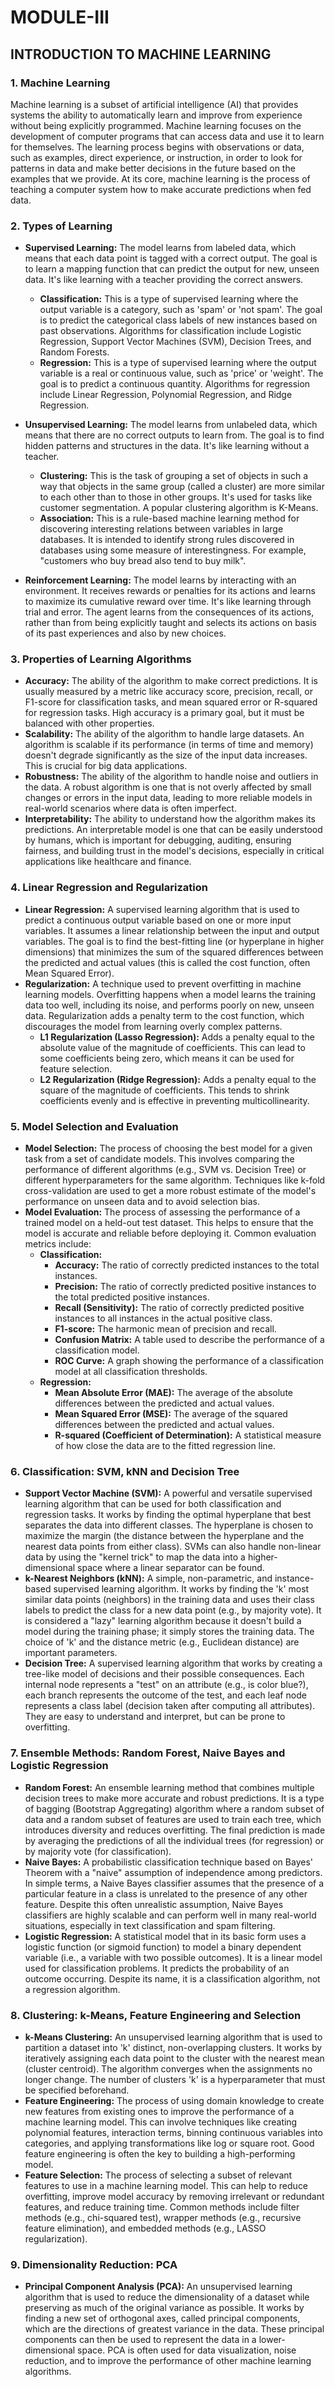 # MODULE-III
## INTRODUCTION TO MACHINE LEARNING

### 1. Machine Learning
Machine learning is a subset of artificial intelligence (AI) that provides systems the ability to automatically learn and improve from experience without being explicitly programmed. Machine learning focuses on the development of computer programs that can access data and use it to learn for themselves. The learning process begins with observations or data, such as examples, direct experience, or instruction, in order to look for patterns in data and make better decisions in the future based on the examples that we provide. At its core, machine learning is the process of teaching a computer system how to make accurate predictions when fed data.

### 2. Types of Learning
- **Supervised Learning:** The model learns from labeled data, which means that each data point is tagged with a correct output. The goal is to learn a mapping function that can predict the output for new, unseen data. It's like learning with a teacher providing the correct answers.
    - **Classification:** This is a type of supervised learning where the output variable is a category, such as 'spam' or 'not spam'. The goal is to predict the categorical class labels of new instances based on past observations. Algorithms for classification include Logistic Regression, Support Vector Machines (SVM), Decision Trees, and Random Forests.
    - **Regression:** This is a type of supervised learning where the output variable is a real or continuous value, such as 'price' or 'weight'. The goal is to predict a continuous quantity. Algorithms for regression include Linear Regression, Polynomial Regression, and Ridge Regression.

- **Unsupervised Learning:** The model learns from unlabeled data, which means that there are no correct outputs to learn from. The goal is to find hidden patterns and structures in the data. It's like learning without a teacher.
    - **Clustering:** This is the task of grouping a set of objects in such a way that objects in the same group (called a cluster) are more similar to each other than to those in other groups. It's used for tasks like customer segmentation. A popular clustering algorithm is K-Means.
    - **Association:** This is a rule-based machine learning method for discovering interesting relations between variables in large databases. It is intended to identify strong rules discovered in databases using some measure of interestingness. For example, "customers who buy bread also tend to buy milk".

- **Reinforcement Learning:** The model learns by interacting with an environment. It receives rewards or penalties for its actions and learns to maximize its cumulative reward over time. It's like learning through trial and error. The agent learns from the consequences of its actions, rather than from being explicitly taught and selects its actions on basis of its past experiences and also by new choices.

### 3. Properties of Learning Algorithms
- **Accuracy:** The ability of the algorithm to make correct predictions. It is usually measured by a metric like accuracy score, precision, recall, or F1-score for classification tasks, and mean squared error or R-squared for regression tasks. High accuracy is a primary goal, but it must be balanced with other properties.
- **Scalability:** The ability of the algorithm to handle large datasets. An algorithm is scalable if its performance (in terms of time and memory) doesn't degrade significantly as the size of the input data increases. This is crucial for big data applications.
- **Robustness:** The ability of the algorithm to handle noise and outliers in the data. A robust algorithm is one that is not overly affected by small changes or errors in the input data, leading to more reliable models in real-world scenarios where data is often imperfect.
- **Interpretability:** The ability to understand how the algorithm makes its predictions. An interpretable model is one that can be easily understood by humans, which is important for debugging, auditing, ensuring fairness, and building trust in the model's decisions, especially in critical applications like healthcare and finance.

### 4. Linear Regression and Regularization
- **Linear Regression:** A supervised learning algorithm that is used to predict a continuous output variable based on one or more input variables. It assumes a linear relationship between the input and output variables. The goal is to find the best-fitting line (or hyperplane in higher dimensions) that minimizes the sum of the squared differences between the predicted and actual values (this is called the cost function, often Mean Squared Error).
- **Regularization:** A technique used to prevent overfitting in machine learning models. Overfitting happens when a model learns the training data too well, including its noise, and performs poorly on new, unseen data. Regularization adds a penalty term to the cost function, which discourages the model from learning overly complex patterns.
    - **L1 Regularization (Lasso Regression):** Adds a penalty equal to the absolute value of the magnitude of coefficients. This can lead to some coefficients being zero, which means it can be used for feature selection.
    - **L2 Regularization (Ridge Regression):** Adds a penalty equal to the square of the magnitude of coefficients. This tends to shrink coefficients evenly and is effective in preventing multicollinearity.

### 5. Model Selection and Evaluation
- **Model Selection:** The process of choosing the best model for a given task from a set of candidate models. This involves comparing the performance of different algorithms (e.g., SVM vs. Decision Tree) or different hyperparameters for the same algorithm. Techniques like k-fold cross-validation are used to get a more robust estimate of the model's performance on unseen data and to avoid selection bias.
- **Model Evaluation:** The process of assessing the performance of a trained model on a held-out test dataset. This helps to ensure that the model is accurate and reliable before deploying it. Common evaluation metrics include:
    - **Classification:**
        - **Accuracy:** The ratio of correctly predicted instances to the total instances.
        - **Precision:** The ratio of correctly predicted positive instances to the total predicted positive instances.
        - **Recall (Sensitivity):** The ratio of correctly predicted positive instances to all instances in the actual positive class.
        - **F1-score:** The harmonic mean of precision and recall.
        - **Confusion Matrix:** A table used to describe the performance of a classification model.
        - **ROC Curve:** A graph showing the performance of a classification model at all classification thresholds.
    - **Regression:**
        - **Mean Absolute Error (MAE):** The average of the absolute differences between the predicted and actual values.
        - **Mean Squared Error (MSE):** The average of the squared differences between the predicted and actual values.
        - **R-squared (Coefficient of Determination):** A statistical measure of how close the data are to the fitted regression line.

### 6. Classification: SVM, kNN and Decision Tree
- **Support Vector Machine (SVM):** A powerful and versatile supervised learning algorithm that can be used for both classification and regression tasks. It works by finding the optimal hyperplane that best separates the data into different classes. The hyperplane is chosen to maximize the margin (the distance between the hyperplane and the nearest data points from either class). SVMs can also handle non-linear data by using the "kernel trick" to map the data into a higher-dimensional space where a linear separator can be found.
- **k-Nearest Neighbors (kNN):** A simple, non-parametric, and instance-based supervised learning algorithm. It works by finding the 'k' most similar data points (neighbors) in the training data and uses their class labels to predict the class for a new data point (e.g., by majority vote). It is considered a "lazy" learning algorithm because it doesn't build a model during the training phase; it simply stores the training data. The choice of 'k' and the distance metric (e.g., Euclidean distance) are important parameters.
- **Decision Tree:** A supervised learning algorithm that works by creating a tree-like model of decisions and their possible consequences. Each internal node represents a "test" on an attribute (e.g., is color blue?), each branch represents the outcome of the test, and each leaf node represents a class label (decision taken after computing all attributes). They are easy to understand and interpret, but can be prone to overfitting.

### 7. Ensemble Methods: Random Forest, Naive Bayes and Logistic Regression
- **Random Forest:** An ensemble learning method that combines multiple decision trees to make more accurate and robust predictions. It is a type of bagging (Bootstrap Aggregating) algorithm where a random subset of data and a random subset of features are used to train each tree, which introduces diversity and reduces overfitting. The final prediction is made by averaging the predictions of all the individual trees (for regression) or by majority vote (for classification).
- **Naive Bayes:** A probabilistic classification technique based on Bayes' Theorem with a "naive" assumption of independence among predictors. In simple terms, a Naive Bayes classifier assumes that the presence of a particular feature in a class is unrelated to the presence of any other feature. Despite this often unrealistic assumption, Naive Bayes classifiers are highly scalable and can perform well in many real-world situations, especially in text classification and spam filtering.
- **Logistic Regression:** A statistical model that in its basic form uses a logistic function (or sigmoid function) to model a binary dependent variable (i.e., a variable with two possible outcomes). It is a linear model used for classification problems. It predicts the probability of an outcome occurring. Despite its name, it is a classification algorithm, not a regression algorithm.

### 8. Clustering: k-Means, Feature Engineering and Selection
- **k-Means Clustering:** An unsupervised learning algorithm that is used to partition a dataset into 'k' distinct, non-overlapping clusters. It works by iteratively assigning each data point to the cluster with the nearest mean (cluster centroid). The algorithm converges when the assignments no longer change. The number of clusters 'k' is a hyperparameter that must be specified beforehand.
- **Feature Engineering:** The process of using domain knowledge to create new features from existing ones to improve the performance of a machine learning model. This can involve techniques like creating polynomial features, interaction terms, binning continuous variables into categories, and applying transformations like log or square root. Good feature engineering is often the key to building a high-performing model.
- **Feature Selection:** The process of selecting a subset of relevant features to use in a machine learning model. This can help to reduce overfitting, improve model accuracy by removing irrelevant or redundant features, and reduce training time. Common methods include filter methods (e.g., chi-squared test), wrapper methods (e.g., recursive feature elimination), and embedded methods (e.g., LASSO regularization).

### 9. Dimensionality Reduction: PCA
- **Principal Component Analysis (PCA):** An unsupervised learning algorithm that is used to reduce the dimensionality of a dataset while preserving as much of the original variance as possible. It works by finding a new set of orthogonal axes, called principal components, which are the directions of greatest variance in the data. These principal components can then be used to represent the data in a lower-dimensional space. PCA is often used for data visualization, noise reduction, and to improve the performance of other machine learning algorithms.